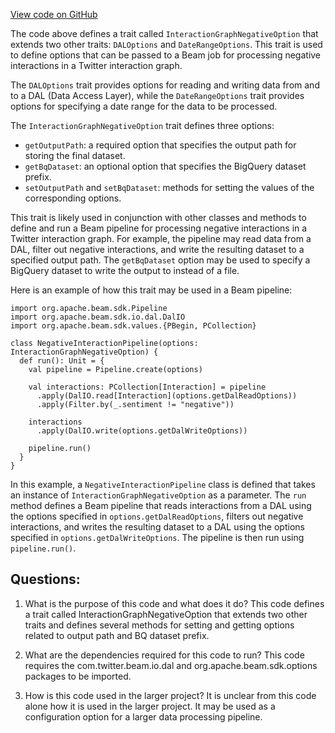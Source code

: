 [View code on GitHub](https://github.com/misbahsy/the-algorithm/src/scala/com/twitter/interaction_graph/scio/agg_negative/InteractionGraphNegativeOption.scala)

The code above defines a trait called `InteractionGraphNegativeOption` that extends two other traits: `DALOptions` and `DateRangeOptions`. This trait is used to define options that can be passed to a Beam job for processing negative interactions in a Twitter interaction graph. 

The `DALOptions` trait provides options for reading and writing data from and to a DAL (Data Access Layer), while the `DateRangeOptions` trait provides options for specifying a date range for the data to be processed. 

The `InteractionGraphNegativeOption` trait defines three options:
- `getOutputPath`: a required option that specifies the output path for storing the final dataset.
- `getBqDataset`: an optional option that specifies the BigQuery dataset prefix.
- `setOutputPath` and `setBqDataset`: methods for setting the values of the corresponding options.

This trait is likely used in conjunction with other classes and methods to define and run a Beam pipeline for processing negative interactions in a Twitter interaction graph. For example, the pipeline may read data from a DAL, filter out negative interactions, and write the resulting dataset to a specified output path. The `getBqDataset` option may be used to specify a BigQuery dataset to write the output to instead of a file. 

Here is an example of how this trait may be used in a Beam pipeline:
```
import org.apache.beam.sdk.Pipeline
import org.apache.beam.sdk.io.dal.DalIO
import org.apache.beam.sdk.values.{PBegin, PCollection}

class NegativeInteractionPipeline(options: InteractionGraphNegativeOption) {
  def run(): Unit = {
    val pipeline = Pipeline.create(options)

    val interactions: PCollection[Interaction] = pipeline
      .apply(DalIO.read[Interaction](options.getDalReadOptions))
      .apply(Filter.by(_.sentiment != "negative"))

    interactions
      .apply(DalIO.write(options.getDalWriteOptions))

    pipeline.run()
  }
}
```
In this example, a `NegativeInteractionPipeline` class is defined that takes an instance of `InteractionGraphNegativeOption` as a parameter. The `run` method defines a Beam pipeline that reads interactions from a DAL using the options specified in `options.getDalReadOptions`, filters out negative interactions, and writes the resulting dataset to a DAL using the options specified in `options.getDalWriteOptions`. The pipeline is then run using `pipeline.run()`.
## Questions: 
 1. What is the purpose of this code and what does it do?
   This code defines a trait called InteractionGraphNegativeOption that extends two other traits and defines several methods for setting and getting options related to output path and BQ dataset prefix.

2. What are the dependencies required for this code to run?
   This code requires the com.twitter.beam.io.dal and org.apache.beam.sdk.options packages to be imported.

3. How is this code used in the larger project?
   It is unclear from this code alone how it is used in the larger project. It may be used as a configuration option for a larger data processing pipeline.